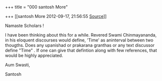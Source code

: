 +++
title = "000 santosh More"

+++
[[santosh More	2012-09-17, 21:56:55 [Source](https://groups.google.com/g/bvparishat/c/TPAqgbCbhT0)]]



Namaste Scholars !



I have been thinking about this for a while. Revered Swami Chinmayananda, in his eloquent discourses would define, 'Time' as aninterval between two thougths. Does any upanishad or prakarana granthas or any text discussor define "Time" . If one can give that defintion along with few references, that would be highly appreciated.



Aum Swasti,

Santosh

